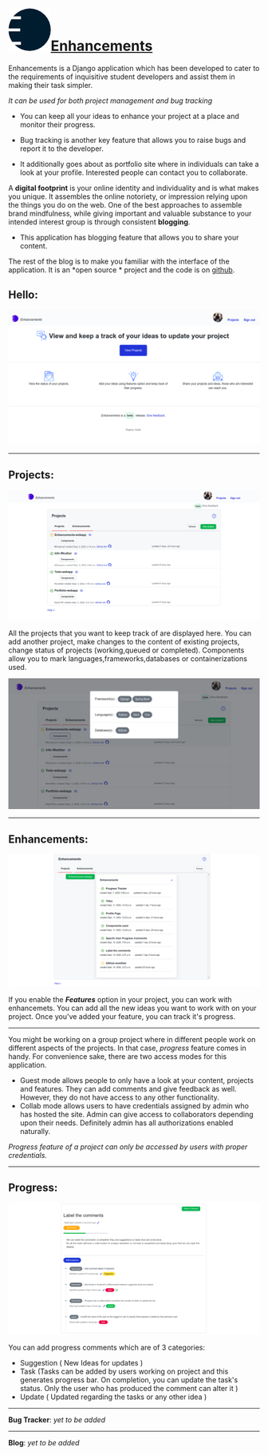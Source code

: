 # ![Logo](/static/images/offlog3.png)[Enhancements](https://github.com/gade-raghav/project-enhancements)

Enhancements is a Django application which has been developed to cater to the requirements of inquisitive student developers and assist them in making their task simpler. 

*It can be used for both project management and bug tracking*

- You can keep all your ideas to enhance your project at a place and monitor their progress.

- Bug tracking is another key feature that allows you to raise bugs and report it to the developer.

- It additionally goes about as portfolio site where in individuals can take a look at your profile. Interested people can contact you to collaborate. 


A **digital footprint** is your online identity and individuality and is what makes you unique.
It assembles the online notoriety, or impression relying upon the things you do on the web.
One of the best approaches to assemble brand mindfulness, while giving important and valuable substance to your intended interest group is through consistent **blogging**.

- This application has blogging feature that allows you to share your content.

The rest of the blog is to make you familiar with the interface of the application. It is an *open source *  project and the code is on [github](https://github.com/gade-raghav/project-enhancements).

## Hello:


![Welcome](/static/images/welcome.png)


********


## Projects:


![Projects](static/images/projects.png)

All the projects that you want to keep track of are displayed here. You can add another project, make changes to the content of existing projects, change status of projects (working,queued or completed).
Components allow you to mark languages,frameworks,databases or containerizations used.


![Components](static/images/components.png)


*********

## Enhancements:


![Enhancements](/static/images/enhancements.png)

If you enable the ***Features*** option in your project, you can work with enhancemets. You can add all the new ideas you want to work with on your project.
Once you've added your feature, you can track it's progress.


**********


You might be working on a group project where in different people work on different aspects of the projects. In that case, *progress* feature comes in handy. 
For convenience sake, there are two access modes for this application.
- Guest mode allows people to only have a look at your content, projects and features. They can add comments and give feedback as well. However, they do not have access to any other functionality.
- Collab mode allows users to have credentials assigned by admin who has hosted the site. Admin can give access to collaborators depending upon their needs. Definitely admin has all authorizations enabled naturally.

*Progress feature of a project can only be accessed by users with proper credentials.*


**********


## Progress: 


![Progress](/static/images/progress.png)

You can add progress comments which are of 3 categories:
- Suggestion ( New Ideas for updates )
- Task (Tasks can be added by users working on project and this generates progress bar. On completion, you can update the task's status. Only the user who has produced the comment can alter it )
- Update ( Updated regarding the tasks or any other idea )



************


**Bug Tracker**: *yet to be added*


************


**Blog**: *yet to be added*
 
